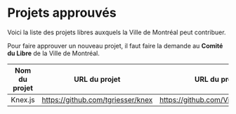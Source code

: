 # Projets approuvés

Voici la liste des projets libres auxquels la Ville de Montréal peut contribuer.

Pour faire approuver un nouveau projet, il faut faire la demande au **Comité
du Libre** de la Ville de Montréal.

Nom du projet | URL du projet | URL du projet Ville | Date d'approbation
------------- | ---------------- | ----- | -------
Knex.js | https://github.com/tgriesser/knex | https://github.com/VilledeMontreal/knex | 2018-06-21

